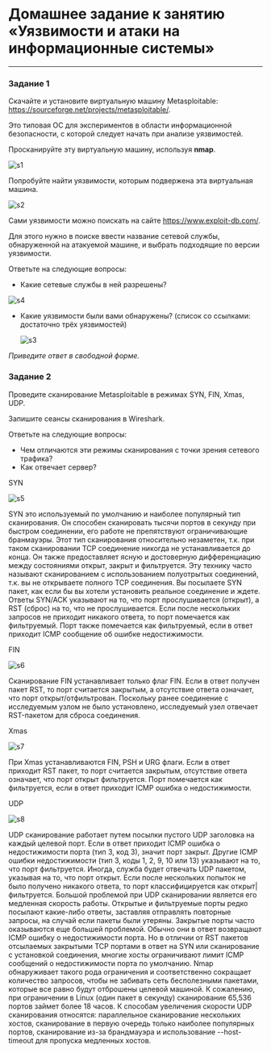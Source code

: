 # Домашнее задание к занятию «Уязвимости и атаки на информационные системы»

------

### Задание 1

Скачайте и установите виртуальную машину Metasploitable: https://sourceforge.net/projects/metasploitable/.

Это типовая ОС для экспериментов в области информационной безопасности, с которой следует начать при анализе уязвимостей.

Просканируйте эту виртуальную машину, используя **nmap**.

![s1](https://github.com/svpuzin/HomeWorkNetology/blob/main/Информационная%20безопасность/Уязвимости%20и%20атаки%20на%20информационные%20системы/img/Снимок%20экрана%202024-05-11%20в%2012.54.55.png)

Попробуйте найти уязвимости, которым подвержена эта виртуальная машина.

![s2](https://github.com/svpuzin/HomeWorkNetology/blob/main/Информационная%20безопасность/Уязвимости%20и%20атаки%20на%20информационные%20системы/img/Снимок%20экрана%202024-05-11%20в%2015.41.30.png)

Сами уязвимости можно поискать на сайте https://www.exploit-db.com/.

Для этого нужно в поиске ввести название сетевой службы, обнаруженной на атакуемой машине, и выбрать подходящие по версии уязвимости.

Ответьте на следующие вопросы:

- Какие сетевые службы в ней разрешены?

![s4](https://github.com/svpuzin/HomeWorkNetology/blob/main/Информационная%20безопасность/Уязвимости%20и%20атаки%20на%20информационные%20системы/img/Снимок%20экрана%202024-05-11%20в%2015.55.07.png)
  
- Какие уязвимости были вами обнаружены? (список со ссылками: достаточно трёх уязвимостей)

  ![s3](https://github.com/svpuzin/HomeWorkNetology/blob/main/Информационная%20безопасность/Уязвимости%20и%20атаки%20на%20информационные%20системы/img/Снимок%20экрана%202024-05-11%20в%2015.42.09.png)

*Приведите ответ в свободной форме.*  

### Задание 2

Проведите сканирование Metasploitable в режимах SYN, FIN, Xmas, UDP.

Запишите сеансы сканирования в Wireshark.

Ответьте на следующие вопросы:

- Чем отличаются эти режимы сканирования с точки зрения сетевого трафика?
- Как отвечает сервер?

SYN

![s5](https://github.com/svpuzin/HomeWorkNetology/blob/main/Информационная%20безопасность/Уязвимости%20и%20атаки%20на%20информационные%20системы/img/Снимок%20экрана%202024-05-11%20в%2021.13.43.png)

SYN это используемый по умолчанию и наиболее популярный тип сканирования. Он способен сканировать тысячи портов в секунду при быстром соединении, его работе не препятствуют ограничивающие бранмауэры. Этот тип сканирования относительно незаметен, т.к. при таком сканировании TCP соединение никогда не устанавливается до конца. Он также предоставляет ясную и достоверную дифференциацию между состояниями открыт, закрыт и фильтруется. Эту технику часто называют сканированием с использованием полуотрытых соединений, т.к. вы не открываете полного TCP соединения. Вы посылаете SYN пакет, как если бы вы хотели установить реальное соединение и ждете. Ответы SYN/ACK указывают на то, что порт прослушивается (открыт), а RST (сброс) на то, что не прослушивается. Если после нескольких запросов не приходит никакого ответа, то порт помечается как фильтруемый. Порт также помечается как фильтруемый, если в ответ приходит ICMP сообщение об ошибке недостижимости.

FIN

![s6](https://github.com/svpuzin/HomeWorkNetology/blob/main/Информационная%20безопасность/Уязвимости%20и%20атаки%20на%20информационные%20системы/img/Снимок%20экрана%202024-05-11%20в%2021.15.32.png)

Сканирование FIN устанавливает только флаг FIN. Если в ответ получен пакет RST, то порт считается закрытым, а отсутствие ответа означает, что порт открыт/отфильтрован. Поскольку ранее соединение с исследуемым узлом не было установлено, исследуемый узел отвечает RST-пакетом для сброса соединения.

Xmas

![s7](https://github.com/svpuzin/HomeWorkNetology/blob/main/Информационная%20безопасность/Уязвимости%20и%20атаки%20на%20информационные%20системы/img/Снимок%20экрана%202024-05-11%20в%2021.17.23.png)

При Xmas устанавливаются FIN, PSH и URG флаги. Если в ответ приходит RST пакет, то порт считается закрытым, отсутствие ответа означает, что порт открыт фильтруется. Порт помечается как фильтруется, если в ответ приходит ICMP ошибка о недостижимости.


UDP

![s8](https://github.com/svpuzin/HomeWorkNetology/blob/main/Информационная%20безопасность/Уязвимости%20и%20атаки%20на%20информационные%20системы/img/Снимок%20экрана%202024-05-11%20в%2021.25.23.png)

UDP сканирование работает путем посылки пустого UDP заголовка на каждый целевой порт. Если в ответ приходит ICMP ошибка о недостижимости порта (тип 3, код 3), значит порт закрыт. Другие ICMP ошибки недостижимости (тип 3, коды 1, 2, 9, 10 или 13) указывают на то, что порт фильтруется. Иногда, служба будет отвечать UDP пакетом, указывая на то, что порт открыт. Если после нескольких попыток не было получено никакого ответа, то порт классифицируется как открыт|фильтруется. Большой проблемой при UDP сканировании является его медленная скорость работы. Открытые и фильтруемые порты редко посылают какие-либо ответы, заставляя отправлять повторные запросы, на случай если пакеты были утеряны. Закрытые порты часто оказываются еще большей проблемой. Обычно они в ответ возвращают ICMP ошибку о недостижимости порта. Но в отличии от RST пакетов отсылаемых закрытыми TCP портами в ответ на SYN или сканирование с установкой соединения, многие хосты ограничивают лимит ICMP сообщений о недостижимости порта по умолчанию. Nmap обнаруживает такого рода ограничения и соответственно сокращает количество запросов, чтобы не забивать сеть бесполезными пакетами, которые все равно будут отброшены целевой машиной. К сожалению, при ограничении в Linux (один пакет в секунду) сканирование 65,536 портов займет более 18 часов. К способам увеличения скорости UDP сканирования относятся: параллельное сканирование нескольких хостов, сканирование в первую очередь только наиболее популярных портов, сканирование из-за брандмауэра и использование --host-timeout для пропуска медленных хостов.
